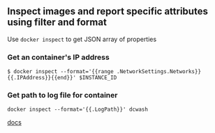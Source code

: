 ## Inspect images and report specific attributes using filter and format

Use `docker inspect` to get JSON array of properties

### Get an container's IP address

`$ docker inspect --format='{{range .NetworkSettings.Networks}}{{.IPAddress}}{{end}}' $INSTANCE_ID
`

### Get path to log file for container
`docker inspect --format='{{.LogPath}}' dcwash`


[docs](https://docs.docker.com/engine/reference/commandline/inspect/#extended-description)

